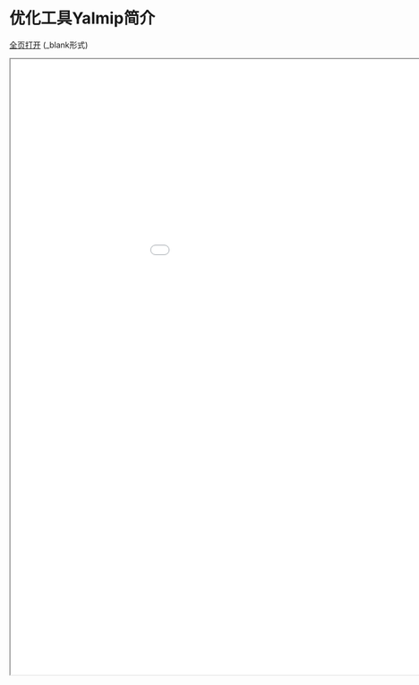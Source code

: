 
# 优化工具Yalmip简介
<a href="/texpdf/part-opt-chap-yalmip.html" target="_blank">全页打开</a> (_blank形式)
<div class="pdf-class">
    <iframe  src=/texpdf/part-opt-chap-yalmip.html width="1100" height="1100">
    </iframe>
</div>
